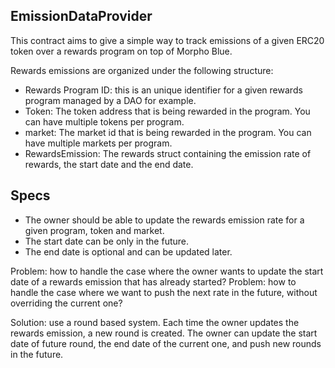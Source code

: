 ## EmissionDataProvider

This contract aims to give a simple way to track emissions of a given ERC20 token over a rewards program on top of Morpho Blue.

Rewards emissions are organized under the following structure:
- Rewards Program ID: this is an unique identifier for a given rewards program managed by a DAO for example. 
- Token: The token address that is being rewarded in the program. You can have multiple tokens per program.
- market: The market id that is being rewarded in the program. You can have multiple markets per program.
- RewardsEmission: The rewards struct containing the emission rate of rewards, the start date and the end date. 


## Specs

- The owner should be able to update the rewards emission rate for a given program, token and market.
- The start date can be only in the future. 
- The end date is optional and can be updated later.


Problem: how to handle the case where the owner wants to update the start date of a rewards emission that has already started?
Problem: how to handle the case where we want to push the next rate in the future, without overriding the current one?

Solution: use a round based system. Each time the owner updates the rewards emission, a new round is created.
The owner can update the start date of future round, the end date of the current one, and push new rounds in the future.